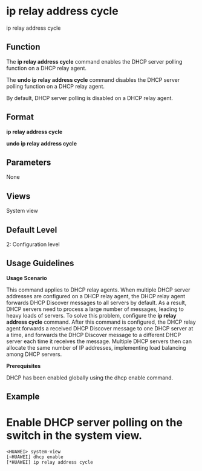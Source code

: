 ip relay address cycle
======================

ip relay address cycle

Function
--------



The **ip relay address cycle** command enables the DHCP server polling function on a DHCP relay agent.

The **undo ip relay address cycle** command disables the DHCP server polling function on a DHCP relay agent.



By default, DHCP server polling is disabled on a DHCP relay agent.


Format
------

**ip relay address cycle**

**undo ip relay address cycle**


Parameters
----------

None

Views
-----

System view


Default Level
-------------

2: Configuration level


Usage Guidelines
----------------

**Usage Scenario**

This command applies to DHCP relay agents. When multiple DHCP server addresses are configured on a DHCP relay agent, the DHCP relay agent forwards DHCP Discover messages to all servers by default. As a result, DHCP servers need to process a large number of messages, leading to heavy loads of servers. To solve this problem, configure the **ip relay address cycle** command. After this command is configured, the DHCP relay agent forwards a received DHCP Discover message to one DHCP server at a time, and forwards the DHCP Discover message to a different DHCP server each time it receives the message. Multiple DHCP servers then can allocate the same number of IP addresses, implementing load balancing among DHCP servers.

**Prerequisites**

DHCP has been enabled globally using the dhcp enable command.


Example
-------

# Enable DHCP server polling on the switch in the system view.
```
<HUAWEI> system-view
[~HUAWEI] dhcp enable
[*HUAWEI] ip relay address cycle

```